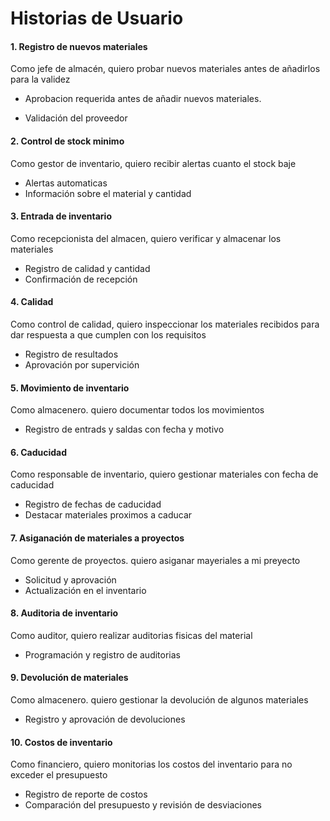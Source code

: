 # Historias de Usuario 

#### 1. Registro de nuevos materiales 
Como jefe de almacén, quiero probar nuevos materiales antes de añadirlos para la validez 

* Aprobacion requerida antes de añadir nuevos materiales.

* Validación del proveedor 

#### 2. Control de stock minimo 

Como gestor de inventario, quiero recibir alertas cuanto el stock baje 

* Alertas automaticas
* Información sobre el material y cantidad 

#### 3. Entrada de inventario 

Como recepcionista del almacen, quiero verificar y almacenar los materiales 

* Registro de calidad y cantidad 
* Confirmación de recepción 

#### 4. Calidad 
Como control de calidad, quiero inspeccionar los materiales recibidos para dar respuesta a que cumplen con los requisitos 

* Registro de resultados 
* Aprovación por supervición 

#### 5. Movimiento de inventario 

Como almacenero. quiero documentar todos los movimientos 

* Registro de entrads y saldas con fecha y motivo 

#### 6. Caducidad 
Como responsable de inventario, quiero gestionar materiales con fecha de caducidad 

* Registro de fechas de caducidad 
* Destacar materiales proximos a caducar 

#### 7. Asiganación de materiales a proyectos 

Como gerente de proyectos. quiero asiganar mayeriales a mi preyecto 

* Solicitud y aprovación 
* Actualización en el inventario 

#### 8. Auditoria de inventario 

Como auditor, quiero realizar auditorias fisicas del material 

* Programación y registro de auditorias 

#### 9. Devolución de materiales 

Como almacenero. quiero gestionar la devolución de algunos materiales 

* Registro y aprovación de devoluciones 

#### 10. Costos de inventario 

Como financiero, quiero monitorias los costos del inventario para no exceder el presupuesto

* Registro de reporte de costos
* Comparación del presupuesto y revisión de desviaciones 








